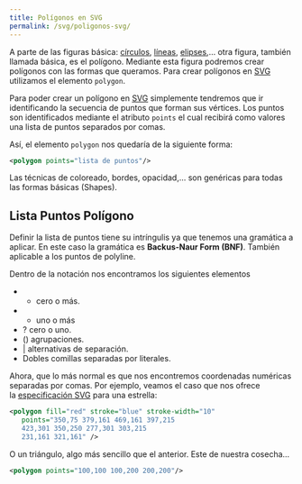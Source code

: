 ```yaml
---
title: Polígonos en SVG
permalink: /svg/poligonos-svg/
---
```


A parte de las figuras básica: [círculos][circulossvg], [líneas][lineassvg], [elipses][elipsessvg],... otra figura, también llamada básica, es el polígono. Mediante esta figura podremos crear polígonos con las formas que queramos. Para crear polígonos en [SVG][SVG] utilizamos el elemento `polygon`.

Para poder crear un polígono en [SVG][SVG] simplemente tendremos que ir identificando la secuencia de puntos que forman sus vértices. Los puntos son identificados mediante el atributo `points` el cual recibirá como valores una lista de puntos separados por comas.

Así, el elemento `polygon` nos quedaría de la siguiente forma:

~~~svg
<polygon points="lista de puntos"/>
~~~

Las técnicas de coloreado, bordes, opacidad,... son genéricas para todas las formas básicas (Shapes).

## Lista Puntos Polígono
Definir la lista de puntos tiene su intríngulis ya que tenemos una gramática a aplicar. En este caso la gramática es **Backus-Naur Form (BNF)**. También aplicable a los puntos de polyline.

Dentro de la notación nos encontramos los siguientes elementos

* *   cero o más.
*	+   uno o más
* ?   cero o uno.
* ()  agrupaciones.
* |   alternativas de separación.
* Dobles comillas separadas por literales.

Ahora, que lo más normal es que nos encontremos coordenadas numéricas separadas por comas. Por ejemplo, veamos el caso que nos ofrece la [especificación SVG][polygonw3c] para una estrella:

~~~svg
<polygon fill="red" stroke="blue" stroke-width="10"    
   points="350,75 379,161 469,161 397,215
   423,301 350,250 277,301 303,215
   231,161 321,161" />
~~~

O un triángulo, algo más sencillo que el anterior. Este de nuestra cosecha...

~~~svg
<polygon points="100,100 100,200 200,200"/>
~~~

[SVG]: http://www.manualweb.net/svg/
[circulossvg]: {{site.baseurl}}/svg/circulos-svg/
[lineassvg]: {{site.baseurl}}/svg/lineas-svg/
[elipsessvg]: {{site.baseurl}}/svg/elipses-svg/
[polygonw3c]: http://www.w3.org/TR/SVG/shapes.html#PolygonElement
